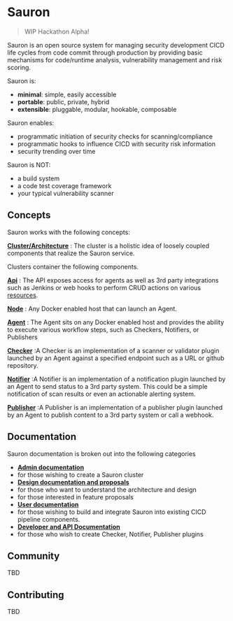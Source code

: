 # Sauron

> WIP Hackathon Alpha!

Sauron is an open source system for managing security development CICD life cycles from code commit
through production by providing basic mechanisms for code/runtime analysis, vulnerability management
and risk scoring.

Sauron is:
* **minimal**: simple, easily accessible
* **portable**: public, private, hybrid
* **extensible**: pluggable, modular, hookable, composable

Sauron enables:
* programmatic initiation of security checks for scanning/compliance
* programmatic hooks to influence CICD with security risk information
* security trending over time

Sauron is NOT:
* a build system
* a code test coverage framework
* your typical vulnerability scanner

Concepts
--------

Sauron works with the following concepts:

[**Cluster/Architecture**](./docs/design/architecture.md)
: The cluster is a holistic idea of loosely coupled components that realize the 
Sauron service.

Clusters container the following components.

[**Api**](./docs/design/api.md)
: The API exposes access for agents as well as 3rd party integrations such as 
Jenkins or web hooks to perform CRUD actions on various [resources](./docs/user-guide/resources.md).

[**Node**](./docs/design/node.md)
: Any Docker enabled host that can launch an Agent.

[**Agent**](./docs/design/agent.md)
: The Agent sits on any Docker enabled host and provides the ability to execute various workflow
steps, such as Checkers, Notifiers, or Publishers

[**Checker**](./docs/design/checker.md)
:A Checker is an implementation of a scanner or validator plugin launched by an Agent against
a specified endpoint such as a URL or github repository. 

[**Notifier**](./docs/design/checker.md)
:A Notifier is an implementation of a notification plugin launched by an Agent to send status
to a 3rd party system.  This could be a simple notification of scan results or even an 
actionable alerting system.

[**Publisher**](./docs/design/publisher.md)
:A Publisher is an implementation of a publisher plugin launched by an Agent to publish content
to a 3rd party system or call a webhook. 


Documentation
-------------

Sauron documentation is broken out into the following categories

* **[Admin documentation](./docs/admin)**
 * for those wishing to create a Sauron cluster
* **[Design documentation and proposals](./docs/design)**
 * for those who want to understand the architecture and design
 * for those interested in feature proposals
* **[User documentation](./docs/user)**
 * for those wishing to build and integrate Sauron into existing CICD pipeline 
   components.
* **[Developer and API Documentation](../docs/developer)**
 * for those who wish to create Checker, Notifier, Publisher plugins

Community
---------
TBD

Contributing
------------
TBD

